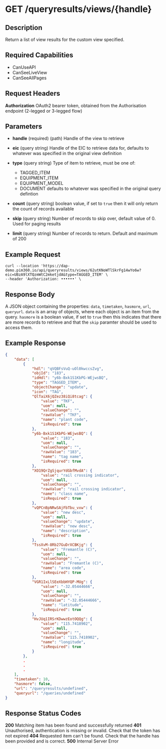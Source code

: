 # GET /queryresults/views/{handle}

## Description
Return a list of view results for the custom view specified.

## Required Capabilities
* CanUseAPI
* CanSeeLiveView
* CanSeeAllPages

## Request Headers

**Authorization** OAuth2 bearer token, obtained from the Authorisation endpoint (2-legged or 3-legged flow)

## Parameters
* **handle** (required) (path) Handle of the view to retrieve

* **eic** (query string) Handle of the EIC to retrieve data for, defaults to whatever was specified in the original view definition

* **type** (query string) Type of item to retrieve, must be one of:
    * TAGGED_ITEM
    * EQUIPMENT_ITEM
    * EQUIPMENT_MODEL
    * DOCUMENT
defaults to whatever was specified in the original query defintion

* **count** (query string) boolean value, if set to `true` then it will only return the count of records available

* **skip** (query string) Number of records to skip over, default value of 0. Used for paging results

* **limit** (query string) Number of records to return. Default and maximum of 200

## Example Request
```
curl --location 'https://dap-demo.pim360.io/api/queryresults/views/62utKNoWTlSkrFg14wYo6w?eic=UBzA9lXTQzmWtC2mketjdA&type=TAGGED_ITEM' \
--header 'Authorization: ••••••' \
```

## Response Body
A JSON object containing the properties: `data`, `timetaken`, `hasmore`, `url`, `queryurl`. `data` is an array of objects, where each object is an item from the query. `hasmore` is a boolean value, if set to `true` then this indicates that there are more records to retrieve and that the `skip` paramter should be used to access them.

## Example Response
```JSON
{
    "data": [
        {
            "hdl": "qVQBFsVuQ-uOl0kwccsZvg",
            "objId": "183",
            "idHdl": "y6b-Bxk1S1KbPG-WEjwsBQ",
            "type": "TAGGED_ITEM",
            "objectChange": "update",
            "icon": "TAG",
            "QlTaiX6jQZez38iQi8tcag": {
                "value": "TKF",
                "uom": null,
                "valueChange": "",
                "rawValue": "TKF",
                "name": "plant code",
                "isRequired": true
            },
            "y6b-Bxk1S1KbPG-WEjwsBQ": {
                "value": "183",
                "uom": null,
                "valueChange": "",
                "rawValue": "183",
                "name": "tag name",
                "isRequired": true
            },
            "XO19QrZgSjqurYdGbfMvdA": {
                "value": "rail crossing indicator",
                "uom": null,
                "valueChange": "",
                "rawValue": "rail crossing indicator",
                "name": "class name",
                "isRequired": true
            },
            "vQPCnBpNRwSAjFbTbu_vxw": {
                "value": "new desc",
                "uom": null,
                "valueChange": "update",
                "rawValue": "new desc",
                "name": "description",
                "isRequired": true
            },
            "TssXvM-8Rb27GuDrXCBKjg": {
                "value": "Fremantle (C)",
                "uom": null,
                "valueChange": "",
                "rawValue": "Fremantle (C)",
                "name": "area code",
                "isRequired": true
            },
            "VGR1IxLlSEeXbbHYQP-MUg": {
                "value": "-32.05444666",
                "uom": null,
                "valueChange": "",
                "rawValue": "-32.05444666",
                "name": "latitude",
                "isRequired": true
            },
            "HvJUq1IRSrKDwwzEotOQQg": {
                "value": "115.7418902",
                "uom": null,
                "valueChange": "",
                "rawValue": "115.7418902",
                "name": "longitude",
                "isRequired": true
            }
        },
        .
        .
        .
    ],
    "timetaken": 10,
    "hasmore": false,
    "url": "/queryresults/undefined",
    "queryurl": "/queries/undefined"
}
```

## Response Status Codes
**200** Matching item has been found and successfully returned
**401** Unauthorised, authentication is missing or invalid. Check that the token has not expired
**404** Requested item can't be found. Check that the handle has been provided and is correct.
**500** Internal Server Error


